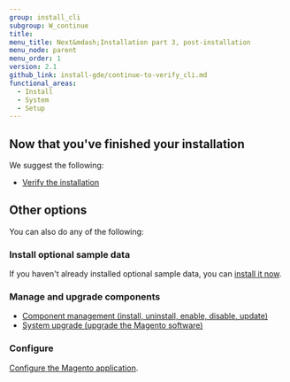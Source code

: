 ```yaml
---
group: install_cli
subgroup: W_continue
title:
menu_title: Next&mdash;Installation part 3, post-installation
menu_node: parent
menu_order: 1
version: 2.1
github_link: install-gde/continue-to-verify_cli.md
functional_areas:
  - Install
  - System
  - Setup
---
```



## Now that you've finished your installation

We suggest the following:

*	<a href="{{ page.baseurl }}/install-gde/install/verify.html">Verify the installation</a>

## Other options

You can also do any of the following:

### Install optional sample data

If you haven't already installed optional sample data, you can <a href="{{ page.baseurl }}/install-gde/install/sample-data.html">install it now</a>.

### Manage and upgrade components

*	<a href="{{ page.baseurl }}/comp-mgr/compman-start.html">Component management (install, uninstall, enable, disable, update)</a>
*	<a href="{{ page.baseurl }}/comp-mgr/upgrader/upgrade-start.html">System upgrade (upgrade the Magento software)</a>

### Configure
<a href="{{ page.baseurl }}/install-gde/install/post-install-config.html">Configure the Magento application</a>.
